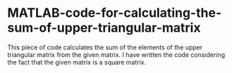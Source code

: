 # MATLAB-code-for-calculating-the-sum-of-upper-triangular-matrix
This piece of code calculates the sum of the elements of the upper triangular matrix from the given matrix. I have written the code considering the fact that the given matrix is a square matrix. 
